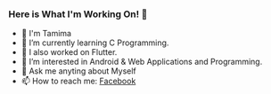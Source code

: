 ### Here is What I'm Working On! 👋
- 👋 I'm Tamima 
- 🔭 I’m currently learning C Programming.
- 🌱 I also worked on Flutter.
- 👀 I’m interested in Android & Web Applications and Programming.
- 💬 Ask me anyting about Myself
- 📫 How to reach me: [Facebook](https://www.facebook.com/tamima.chowdhury.520)
